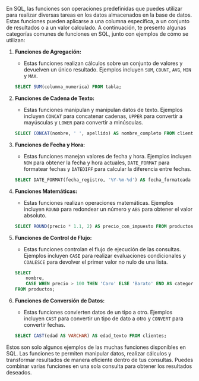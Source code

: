 En SQL, las funciones son operaciones predefinidas que puedes utilizar para realizar diversas tareas en los datos almacenados en la base de datos. Estas funciones pueden aplicarse a una columna específica, a un conjunto de resultados o a un valor calculado. A continuación, te presento algunas categorías comunes de funciones en SQL, junto con ejemplos de cómo se utilizan:

1. **Funciones de Agregación:**
   - Estas funciones realizan cálculos sobre un conjunto de valores y devuelven un único resultado. Ejemplos incluyen `SUM`, `COUNT`, `AVG`, `MIN` y `MAX`.

   ```sql
   SELECT SUM(columna_numerica) FROM tabla;
   ```

2. **Funciones de Cadena de Texto:**
   - Estas funciones manipulan y manipulan datos de texto. Ejemplos incluyen `CONCAT` para concatenar cadenas, `UPPER` para convertir a mayúsculas y `LOWER` para convertir a minúsculas.

   ```sql
   SELECT CONCAT(nombre, ' ', apellido) AS nombre_completo FROM clientes;
   ```

3. **Funciones de Fecha y Hora:**
   - Estas funciones manejan valores de fecha y hora. Ejemplos incluyen `NOW` para obtener la fecha y hora actuales, `DATE_FORMAT` para formatear fechas y `DATEDIFF` para calcular la diferencia entre fechas.

   ```sql
   SELECT DATE_FORMAT(fecha_registro, '%Y-%m-%d') AS fecha_formateada FROM pedidos;
   ```

4. **Funciones Matemáticas:**
   - Estas funciones realizan operaciones matemáticas. Ejemplos incluyen `ROUND` para redondear un número y `ABS` para obtener el valor absoluto.

   ```sql
   SELECT ROUND(precio * 1.1, 2) AS precio_con_impuesto FROM productos;
   ```

5. **Funciones de Control de Flujo:**
   - Estas funciones controlan el flujo de ejecución de las consultas. Ejemplos incluyen `CASE` para realizar evaluaciones condicionales y `COALESCE` para devolver el primer valor no nulo de una lista.

   ```sql
   SELECT
       nombre,
       CASE WHEN precio > 100 THEN 'Caro' ELSE 'Barato' END AS categoria_precio
   FROM productos;
   ```

6. **Funciones de Conversión de Datos:**
   - Estas funciones convierten datos de un tipo a otro. Ejemplos incluyen `CAST` para convertir un tipo de dato a otro y `CONVERT` para convertir fechas.

   ```sql
   SELECT CAST(edad AS VARCHAR) AS edad_texto FROM clientes;
   ```

Estos son solo algunos ejemplos de las muchas funciones disponibles en SQL. Las funciones te permiten manipular datos, realizar cálculos y transformar resultados de manera eficiente dentro de tus consultas. Puedes combinar varias funciones en una sola consulta para obtener los resultados deseados.